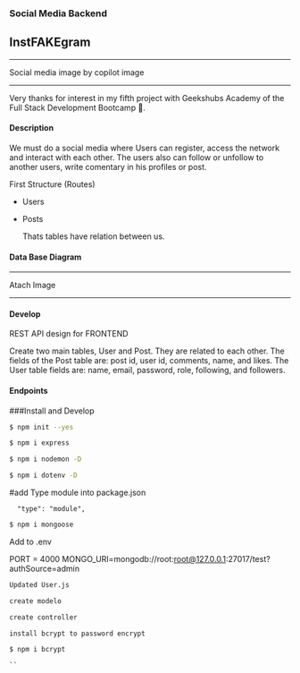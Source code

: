 ### Social Media Backend
## InstFAKEgram
---

Social media image by copilot image

---

Very thanks for interest in my fifth project with Geekshubs Academy of the Full Stack Development Bootcamp 🚀.

<STACK ICONS>

#### Description

We must do a social media where Users can register, access the network and interact with each other.
The users also can follow or unfollow to another users, write comentary in his profiles or post.

First Structure (Routes)

- Users
- Posts

  Thats tables have relation between us.

#### Data Base Diagram

---

Atach Image

---

#### Develop

REST API design for FRONTEND

Create two main tables, User and Post.  They are related to each other. The fields of the Post table are: post id, user id, comments, name, and likes.
The User table fields are: name, email, password, role, following, and followers.

#### Endpoints

###Install and Develop

```bash
$ npm init --yes
```

```bash
$ npm i express
```

```bash
$ npm i nodemon -D
```

```bash
$ npm i dotenv -D
```

#add Type module into package.json

```
  "type": "module",
```

```bash
$ npm i mongoose
```

Add to .env

PORT = 4000
MONGO_URI=mongodb://root:root@127.0.0.1:27017/test?authSource=admin

```txt
Updated User.js

```

```txt
create modelo
```

```txt
create controller
```

```txt
install bcrypt to password encrypt

```

```bash
$ npm i bcrypt

``
```
